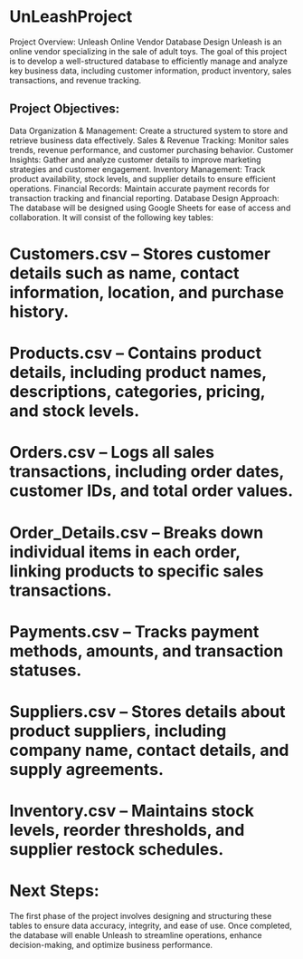 # UnLeashProject

Project Overview: Unleash Online Vendor Database Design
Unleash is an online vendor specializing in the sale of adult toys. The goal of this project is to develop a well-structured database to efficiently manage and analyze key business data, including customer information, product inventory, sales transactions, and revenue tracking.

## Project Objectives:

Data Organization & Management: Create a structured system to store and retrieve business data effectively.
Sales & Revenue Tracking: Monitor sales trends, revenue performance, and customer purchasing behavior.
Customer Insights: Gather and analyze customer details to improve marketing strategies and customer engagement.
Inventory Management: Track product availability, stock levels, and supplier details to ensure efficient operations.
Financial Records: Maintain accurate payment records for transaction tracking and financial reporting.
Database Design Approach:
The database will be designed using Google Sheets for ease of access and collaboration. It will consist of the following key tables:

# Customers.csv – Stores customer details such as name, contact information, location, and purchase history.
# Products.csv – Contains product details, including product names, descriptions, categories, pricing, and stock levels.
# Orders.csv – Logs all sales transactions, including order dates, customer IDs, and total order values.
# Order_Details.csv – Breaks down individual items in each order, linking products to specific sales transactions.
# Payments.csv – Tracks payment methods, amounts, and transaction statuses.
# Suppliers.csv – Stores details about product suppliers, including company name, contact details, and supply agreements.
# Inventory.csv – Maintains stock levels, reorder thresholds, and supplier restock schedules.

# Next Steps:
The first phase of the project involves designing and structuring these tables to ensure data accuracy, integrity, and ease of use. Once completed, the database will enable Unleash to streamline operations, enhance decision-making, and optimize business performance.

